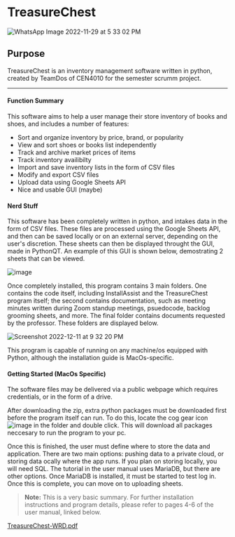 # TreasureChest

![WhatsApp Image 2022-11-29 at 5 33 02 PM](https://user-images.githubusercontent.com/46247477/204969588-af16b278-c76c-49a7-a750-a71515e42f6c.jpeg)

## Purpose
TreasureChest is an inventory management software written in python, created by TeamDos of CEN4010 for the semester scrumm project.

---

#### Function Summary

This software aims to help a user manage their store inventory of books and shoes, and includes a number of features:
- Sort and organize inventory by price, brand, or popularity
- View and sort shoes or books list independently
- Track and archive market prices of items
- Track inventory availibilty
- Import and save inventory lists in the form of CSV files
- Modify and export CSV files
- Upload data using Google Sheets API
- Nice and usable GUI (maybe)



#### Nerd Stuff
This software has been completely written in python, and intakes data in the form of CSV files. These files are processed using the Google Sheets API, and then can be saved locally or on an external server, depending on the user's discretion. These sheets can then be displayed throught the GUI, made in PythonQT. An example of this GUI is shown below, demostrating 2 sheets that can be viewed.

![image](https://user-images.githubusercontent.com/46247477/206955461-76119a06-a86d-479e-b14d-17e34636e765.png)

Once completely installed, this program contains 3 main folders. One contains the code itself, including InstallAssist and the TreasureChest program itself; the second contains documentation, such as meeting minutes written during Zoom standup meetings, psuedocode, backlog grooming sheets, and more. The final folder contains documents requested by the professor. These folders are displayed below.

![Screenshot 2022-12-11 at 9 32 20 PM](https://user-images.githubusercontent.com/46247477/206955578-95ba7b03-b116-4ec5-a078-eaa564040cc8.png)

This program is capable of running on any machine/os equipped with Python, although the installation guide is MacOs-specific.



#### Getting Started (MacOs Specific)
The software files may be delivered via a public webpage which requires credentials, or in the form of a drive.

After downloading the zip, extra python packages must be downloaded first before the program itself can run. To do this, locate the cog gear icon ![image](https://user-images.githubusercontent.com/46247477/206955647-35e2c91c-1044-4e3b-a863-ec9a0bd76f96.png)
in the folder and double click. This will download all packages neccesary to run the program to your pc. 

Once this is finished, the user must define where to store the data and application. There are two main options: pushing data to a private cloud, or storing data ocally where the app runs. If you plan on storing locally, you will need SQL. The tutorial in the user manual uses MariaDB, but there are other options. Once MariaDB is installed, it must be started to test log in. Once this is complete, you can move on to uploading sheets.

> **Note:** This is a very basic summary. For further installation instructions and program details, please refer to pages 4-6 of the user manual, linked below.


[TreasureChest-WRD.pdf](https://github.com/tyrie592/TeamDos-projectbase/files/10204440/TreasureChest-WRD.pdf)















